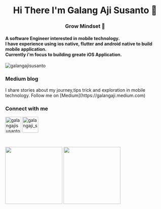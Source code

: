 <h1 align="center">Hi There I'm Galang Aji Susanto 👋</h1>

<h3 align="center">Grow Mindset 🌱</h3>

<h4 align="left">
A software Engineer interested in mobile technology.<br> 
I have experience using ios native, flutter and android native to build mobile application.<br>
Currently i'm focus to building greate iOS Application.<br>
</h4>
<p align="left"> <img src="https://komarev.com/ghpvc/?username=galangajisusanto" alt="galangajisusanto" /> </p>
<p align="left">
  <p align="left">
<h3 align="left">Medium blog</h3>
I share stories about my journey,tips trick and exploration in mobile technology. Follow me on [Medium](https://galangaji.medium.com)
</p>
<h3 align="left">Connect with me</h3>
<a href="https://linkedin.com/galangajisusanto" target="blank"><img align="center" src="https://user-images.githubusercontent.com/2031493/109814543-36eb6300-7c61-11eb-8b2e-a510701309e7.png" alt="galangajisusanto" height="50" width="50" /></a>     
<a href="https://instagram.com/galangaji_s" target="blank"><img align="center" src="https://user-images.githubusercontent.com/2031493/109813457-f5a68380-7c5f-11eb-93e7-5ba13de0695e.png" alt="galangaji_s" height="50" width="50" /></a>
</p><br>
<p align="left">
  <img height="180em" src="https://github-readme-stats-eight-theta.vercel.app/api?username=galangajisusanto&show_icons=true&theme=dark&include_all_commits=true&count_private=true"/>
  <img height="180em" src="https://github-readme-stats-eight-theta.vercel.app/api/top-langs/?username=galangajisusanto&layout=compact&langs_count=8&theme=dark&hide=jupyter%20notebook,html,css"/>
</p>
